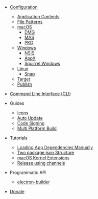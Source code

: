 * [Configuration](configuration/configuration.md)
  * [Application Contents](/configuration/contents.md)
  * [File Patterns](file-patterns.md)
  * [macOS](configuration/mac.md)
    * [DMG](configuration/dmg.md)
    * [MAS](configuration/mas.md)
    * [PKG](configuration/pkg.md)
  * [Windows](configuration/win.md)
    * [NSIS](configuration/nsis.md)
    * [AppX](configuration/appx.md)
    * [Squirrel.Windows](configuration/squirrel-windows.md)
  * [Linux](configuration/linux.md)
    * [Snap](configuration/snap.md)
  * [Target](configuration/target.md)
  * [Publish](configuration/publish.md)
  
* [Command Line Interface (CLI)](cli.md)
  
* Guides
  * [Icons](icons.md)
  * [Auto Update](auto-update.md)
  * [Code Signing](code-signing.md)
  * [Multi Platform Build](multi-platform-build.md)
  
* Tutorials
  * [Loading App Dependencies Manually](tutorials/loading-app-dependencies-manually.md)
  * [Two package.json Structure](tutorials/two-package-structure.md)
  * [macOS Kernel Extensions](tutorials/macos-kernel-extensions.md)
  * [Release using channels](tutorials/release-using-channels.md)
  
* Programmatic API
  * [electron-builder](api/electron-builder.md)
  
* [Donate](donate.md)
